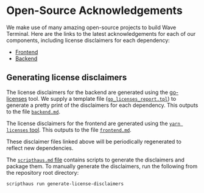 # Open-Source Acknowledgements

We make use of many amazing open-source projects to build Wave Terminal. Here are the links to the latest acknowledgements for each of our components, including license disclaimers for each dependency:

- [Frontend](./disclaimers/frontend.md)
- [Backend](./disclaimers/backend.md)

## Generating license disclaimers

The license disclaimers for the backend are generated using the [go-licenses](https://github.com/google/go-licenses) tool. We supply a template file ([`go_licenses_report.tpl`](./go_licenses_report.tpl)) to generate a pretty print of the disclaimers for each dependency. This outputs to the file [`backend.md`](./disclaimers/backend.md).

The license disclaimers for the frontend are generated using the [`yarn licenses` tool](https://classic.yarnpkg.com/lang/en/docs/cli/licenses/). This outputs to the file [`frontend.md`](./disclaimers/frontend.md).

These disclaimer files linked above will be periodically regenerated to reflect new dependencies.

The [`scripthaus.md` file](../scripthaus.md) contains scripts to generate the disclaimers and package them. To manually generate the disclaimers, run the following from the repository root directory:

```bash
scripthaus run generate-license-disclaimers
```
